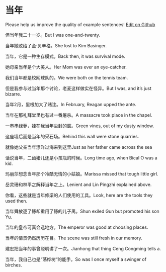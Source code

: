 # 当年

Please help us improve the quality of example sentences! [Edit on Github](https://github.com/jiyushe/jiyu-example-sentence-source/blob/main/chinese/dangnian.md)

<p><span class="chinese">但当年我二十一岁。</span><span class="english">But I was one-and-twenty.</span></p>

<p><span class="chinese">当年她败给了金·贝辛格。</span><span class="english">She lost to Kim Basinger.</span></p>

<p><span class="chinese">当年，它是一种生存模式。</span><span class="english">Back then, it was survival mode.</span></p>

<p><span class="chinese">她母亲当年是个大美人。</span><span class="english">Her Mom was ever an eye-catcher.</span></p>

<p><span class="chinese">我们当年都是校网球队的。</span><span class="english">We were both on the tennis team.</span></p>

<p><span class="chinese">但是我参与过当年那个讨论，老麦这样做实在怪异。</span><span class="english">But I was, and it’s just bizarre.</span></p>

<p><span class="chinese">当年2月，里根加大了赌注。</span><span class="english">In February, Reagan upped the ante.</span></p>

<p><span class="chinese">当年在那礼拜堂里也有过一番屠杀。</span><span class="english">A massacre took place in the chapel.</span></p>

<p><span class="chinese">一串串绿萝，挂在我当年尘封的窗。</span><span class="english">Green vines, out of my dusty window.</span></p>

<p><span class="chinese">这座墙后面是当年的采石场。</span><span class="english">Behind this wall were stone quarries.</span></p>

<p><span class="chinese">就像她父亲当年漂洋过海来到这里</span><span class="english">Just as her father came across the sea</span></p>

<p><span class="chinese">话说当年，二齿猪儿还是小孩瓶的时候。</span><span class="english">Long time ago, when Bical O was a kid.</span></p>

<p><span class="chinese">玛丽莎想念当年那个冷酷无情的小姑娘。</span><span class="english">Marissa missed that tough little girl.</span></p>

<p><span class="chinese">岳灵珊和林平之解释当年之上。</span><span class="english">Lenient and Lin Pingzhi explained above.</span></p>

<p><span class="chinese">你看，这些就是当年修渠的人们使用的工具。</span><span class="english">Look, here are the tools they used then.</span></p>

<p><span class="chinese">当年舜放逐了鲧却重用了鲧的儿子禹。</span><span class="english">Shun exiled Gun but promoted his son Yu.</span></p>

<p><span class="chinese">当年的皇帝可真会选地方。</span><span class="english">The emperor was good at choosing places.</span></p>

<p><span class="chinese">当年的情景仍然历历在目。</span><span class="english">The scene was still fresh in our memory.</span></p>

<p><span class="chinese">建宏把当年的事曾聪明讲了一次。</span><span class="english">Jianhong that thing Ceng Congming tells a.</span></p>

<p><span class="chinese">当年，我自己也是“荡桦树“的能手。</span><span class="english">So was I once myself a swinger of birches.</span></p>

